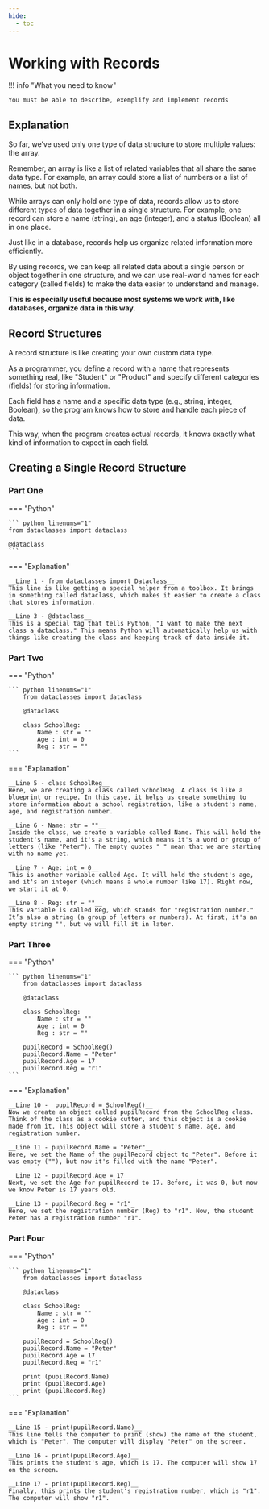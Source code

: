 ```yaml
---
hide:
  - toc
---
```


# Working with Records

!!! info "What you need to know"

	You must be able to describe, exemplify and implement records 

## Explanation

So far, we’ve used only one type of data structure to store multiple values: the array. 

Remember, an array is like a list of related variables that all share the same data type. For example, an array could store a list of numbers or a list of names, but not both.

While arrays can only hold one type of data, records allow us to store different types of data together in a single structure. For example, one record can store a name (string), an age (integer), and a status (Boolean) all in one place.

Just like in a database, records help us organize related information more efficiently.

By using records, we can keep all related data about a single person or object together in one structure, and we can use real-world names for each category (called fields) to make the data easier to understand and manage. 

__This is especially useful because most systems we work with, like databases, organize data in this way.__

## Record Structures

A record structure is like creating your own custom data type. 

As a programmer, you define a record with a name that represents something real, like "Student" or "Product" and specify different categories (fields) for storing information. 

Each field has a name and a specific data type (e.g., string, integer, Boolean), so the program knows how to store and handle each piece of data. 

This way, when the program creates actual records, it knows exactly what kind of information to expect in each field.

## Creating a Single Record Structure

### Part One

=== "Python"

    ``` python linenums="1"
	from dataclasses import dataclass
	
	@dataclass
    ```

=== "Explanation"

	__Line 1 - from dataclasses import Dataclass__
	This line is like getting a special helper from a toolbox. It brings in something called dataclass, which makes it easier to create a class that stores information.
	
	__Line 3 - @dataclass__
	This is a special tag that tells Python, "I want to make the next class a dataclass." This means Python will automatically help us with things like creating the class and keeping track of data inside it.

### Part Two

=== "Python"

    ``` python linenums="1"
		from dataclasses import dataclass
		
		@dataclass
		
		class SchoolReg:
		    Name : str = ""
		    Age : int = 0
		    Reg : str = ""
    ```

=== "Explanation"

	__Line 5 - class SchoolReg__
	Here, we are creating a class called SchoolReg. A class is like a blueprint or recipe. In this case, it helps us create something to store information about a school registration, like a student's name, age, and registration number.
 
	__Line 6 - Name: str = ""__
	Inside the class, we create a variable called Name. This will hold the student's name, and it's a string, which means it's a word or group of letters (like "Peter"). The empty quotes " " mean that we are starting with no name yet.
 
	__Line 7 - Age: int = 0__
	This is another variable called Age. It will hold the student's age, and it's an integer (which means a whole number like 17). Right now, we start it at 0.
 
	__Line 8 - Reg: str = ""__
	This variable is called Reg, which stands for "registration number." It’s also a string (a group of letters or numbers). At first, it's an empty string "", but we will fill it in later.

### Part Three

=== "Python"

    ``` python linenums="1"
		from dataclasses import dataclass
		
		@dataclass
		
		class SchoolReg:
		    Name : str = ""
		    Age : int = 0
		    Reg : str = ""
		
		pupilRecord = SchoolReg()
		pupilRecord.Name = "Peter"
		pupilRecord.Age = 17
		pupilRecord.Reg = "r1"
    ```

=== "Explanation"

	__Line 10 -  pupilRecord = SchoolReg()__
	Now we create an object called pupilRecord from the SchoolReg class. Think of the class as a cookie cutter, and this object is a cookie made from it. This object will store a student's name, age, and registration number.
 
	__Line 11 - pupilRecord.Name = "Peter"__
	Here, we set the Name of the pupilRecord object to "Peter". Before it was empty (""), but now it's filled with the name "Peter".
	
 	__Line 12 - pupilRecord.Age = 17__
	Next, we set the Age for pupilRecord to 17. Before, it was 0, but now we know Peter is 17 years old.
	
 	__Line 13 - pupilRecord.Reg = "r1"_
	Here, we set the registration number (Reg) to "r1". Now, the student Peter has a registration number "r1".

### Part Four

=== "Python"

    ``` python linenums="1"
		from dataclasses import dataclass
	
		@dataclass
		
		class SchoolReg:
		    Name : str = ""
		    Age : int = 0
		    Reg : str = ""
		
		pupilRecord = SchoolReg()
		pupilRecord.Name = "Peter"
		pupilRecord.Age = 17
		pupilRecord.Reg = "r1"
		
		print (pupilRecord.Name) 
		print (pupilRecord.Age) 
		print (pupilRecord.Reg) 
    ```

=== "Explanation"

	__Line 15 - print(pupilRecord.Name)__
	This line tells the computer to print (show) the name of the student, which is "Peter". The computer will display "Peter" on the screen.
	
 	__Line 16 - print(pupilRecord.Age)__
	This prints the student's age, which is 17. The computer will show 17 on the screen.
 
	__Line 17 - print(pupilRecord.Reg)__
	Finally, this prints the student's registration number, which is "r1". The computer will show "r1".
